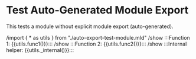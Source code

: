 # Test Auto-Generated Module Export

This tests a module without explicit module export (auto-generated).

/import { * as utils } from "./auto-export-test-module.mld"
/show :::Function 1: {{utils.func1()}}:::
/show :::Function 2: {{utils.func2()}}:::
/show :::Internal helper: {{utils._internal()}}:::
